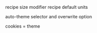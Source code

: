 recipe size modifier
recipe default units

auto-theme selector and overwrite option

cookies = theme